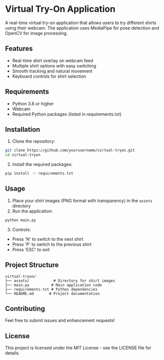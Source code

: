 # Virtual Try-On Application

A real-time virtual try-on application that allows users to try different shirts using their webcam. The application uses MediaPipe for pose detection and OpenCV for image processing.

## Features

- Real-time shirt overlay on webcam feed
- Multiple shirt options with easy switching
- Smooth tracking and natural movement
- Keyboard controls for shirt selection

## Requirements

- Python 3.8 or higher
- Webcam
- Required Python packages (listed in requirements.txt)

## Installation

1. Clone the repository:
```bash
git clone https://github.com/yourusername/virtual-tryon.git
cd virtual-tryon
```

2. Install the required packages:
```bash
pip install -r requirements.txt
```

## Usage

1. Place your shirt images (PNG format with transparency) in the `assets` directory
2. Run the application:
```bash
python main.py
```

3. Controls:
- Press 'N' to switch to the next shirt
- Press 'P' to switch to the previous shirt
- Press 'ESC' to exit

## Project Structure

```
virtual-tryon/
├── assets/           # Directory for shirt images
├── main.py          # Main application code
├── requirements.txt # Python dependencies
└── README.md       # Project documentation
```

## Contributing

Feel free to submit issues and enhancement requests!

## License

This project is licensed under the MIT License - see the LICENSE file for details. 

